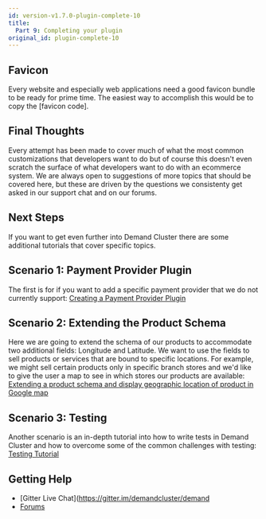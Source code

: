 ```yaml
---
id: version-v1.7.0-plugin-complete-10
title:
  Part 9: Completing your plugin
original_id: plugin-complete-10
---
```


## Favicon

Every website and especially web applications need a good favicon bundle to be ready for prime time. The easiest way to accomplish this would be to copy the [favicon code].

## Final Thoughts

Every attempt has been made to cover much of what the most common customizations that developers want to do but of course this doesn't even scratch the surface of what developers want to do with an ecommerce system. We are always open to suggestions of more topics that should be covered here, but these are driven by the questions we consistenty get asked in our support chat and on our forums.

## Next Steps

If you want to get even further into Demand Cluster there are some additional tutorials that cover specific topics.

## Scenario 1: Payment Provider Plugin

The first is for if you want to add a specific payment provider that we do not currently support: [Creating a Payment Provider Plugin](creating-a-payment-provider.md)

## Scenario 2: Extending the Product Schema

Here we are going to extend the schema of our products to accommodate two additional fields: Longitude and Latitude. We want to use the fields to sell  products or services that are bound to specific locations. For example, we might sell certain products only in specific branch stores and we'd like to give the user a map to see in which stores our products are available: [Extending a product schema and display geographic location of product in Google map](extending-product-schema-location-map.md)

## Scenario 3: Testing

Another scenario is an in-depth tutorial into how to write tests in Demand Cluster and how to overcome some of the common challenges with testing: [Testing Tutorial](testing-tutorial.md)

## Getting Help

- \[Gitter Live Chat\](https://gitter.im/demandcluster/demand
- [Forums](http://forums.demandcluster.com)
